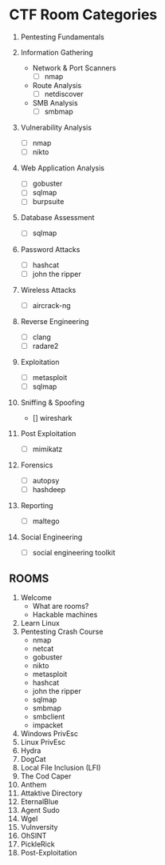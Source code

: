 # CTF Room Categories

1. Pentesting Fundamentals

1. Information Gathering
    * Network & Port Scanners
        * [ ] nmap
    * Route Analysis
        * [ ] netdiscover
    * SMB Analysis
        * [ ] smbmap
1. Vulnerability Analysis
    * [ ] nmap
    * [ ] nikto
1. Web Application Analysis
    * [ ] gobuster
    * [ ] sqlmap
    * [ ] burpsuite
1. Database Assessment
    * [ ] sqlmap
1. Password Attacks
    * [ ] hashcat
    * [ ] john the ripper
1. Wireless Attacks
    * [ ] aircrack-ng
1. Reverse Engineering
    * [ ] clang
    * [ ] radare2
1. Exploitation 
    * [ ] metasploit
    * [ ] sqlmap
1. Sniffing & Spoofing
    * [] wireshark
1. Post Exploitation
    * [ ] mimikatz
1. Forensics
    * [ ] autopsy
    * [ ] hashdeep
1. Reporting
    * [ ] maltego
1. Social Engineering
    * [ ] social engineering toolkit

## ROOMS
1. Welcome
    * What are rooms?
    * Hackable machines
1. Learn Linux
1. Pentesting Crash Course
    * nmap
    * netcat
    * gobuster
    * nikto
    * metasploit
    * hashcat
    * john the ripper
    * sqlmap
    * smbmap
    * smbclient
    * impacket
1. Windows PrivEsc
1. Linux PrivEsc
1. Hydra
1. DogCat
1. Local File Inclusion (LFI)
1. The Cod Caper
1. Anthem
1. Attaktive Directory
1. EternalBlue
1. Agent Sudo
1. Wgel
1. Vulnversity
1. OhSINT
1. PickleRick
1. Post-Exploitation
